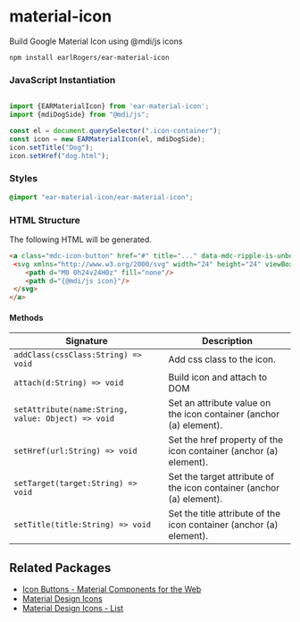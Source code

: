 # material-icon
 Build Google Material Icon using @mdi/js icons

 ```
 npm install earlRogers/ear-material-icon
 ```

 ### JavaScript Instantiation

 ```js

 import {EARMaterialIcon} from 'ear-material-icon';
 import {mdiDogSide} from "@mdi/js";

 const el = document.querySelector(".icon-container");
 const icon = new EARMaterialIcon(el, mdiDogSide);
 icon.setTitle("Dog");
 icon.setHref("dog.html");

 ```

 ### Styles

 ```scss
 @import "ear-material-icon/ear-material-icon";
 ```

 ### HTML Structure

 The following HTML will be generated.

 ```html
 <a class="mdc-icon-button" href="#" title="..." data-mdc-ripple-is-unbounded="true"
  <svg xmlns="http://www.w3.org/2000/svg" width="24" height="24" viewBox="0 0 24 24">
     <path d="M0 0h24v24H0z" fill="none"/>
     <path d="{@mdi/js icon}"/>
  </svg>
</a>
```

#### Methods

Signature | Description
--- | ---
`addClass(cssClass:String) => void` | Add css class to the icon.
`attach(d:String) => void` | Build icon and attach to DOM
`setAttribute(name:String, value: Object) => void` | Set an attribute value on the icon container (anchor (a) element).
`setHref(url:String) => void` | Set the href property of the icon container (anchor (a) element).
`setTarget(target:String) => void` | Set the target attribute of the icon container (anchor (a) element).
`setTitle(title:String) => void` | Set the title attribute of the icon container (anchor (a) element).

 ## Related Packages

- [Icon Buttons - Material Components for the Web](https://material.io/develop/web/components/buttons/icon-buttons/)
- [Material Design Icons](https://materialdesignicons.com/)
- [Material Design Icons - List](https://cdn.materialdesignicons.com/4.7.95/)
